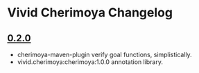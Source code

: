 # Vivid Cherimoya Changelog

## [0.2.0]
- cherimoya-maven-plugin verify goal functions, simplistically.
- vivid.cherimoya:cherimoya:1.0.0 annotation library.

[0.2.0]: https://github.com/vivid-inc/cherimoya/tree/release-0.2.0

